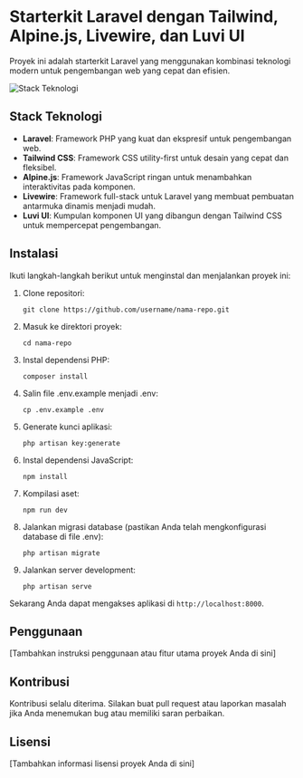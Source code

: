 # Starterkit Laravel dengan Tailwind, Alpine.js, Livewire, dan Luvi UI

Proyek ini adalah starterkit Laravel yang menggunakan kombinasi teknologi modern untuk pengembangan web yang cepat dan efisien.

![Stack Teknologi](https://via.placeholder.com/800x400.png?text=Laravel+Tailwind+Alpine.js+Livewire+Luvi+UI)

## Stack Teknologi

-   **Laravel**: Framework PHP yang kuat dan ekspresif untuk pengembangan web.
-   **Tailwind CSS**: Framework CSS utility-first untuk desain yang cepat dan fleksibel.
-   **Alpine.js**: Framework JavaScript ringan untuk menambahkan interaktivitas pada komponen.
-   **Livewire**: Framework full-stack untuk Laravel yang membuat pembuatan antarmuka dinamis menjadi mudah.
-   **Luvi UI**: Kumpulan komponen UI yang dibangun dengan Tailwind CSS untuk mempercepat pengembangan.

## Instalasi

Ikuti langkah-langkah berikut untuk menginstal dan menjalankan proyek ini:

1. Clone repositori:

    ```
    git clone https://github.com/username/nama-repo.git
    ```

2. Masuk ke direktori proyek:

    ```
    cd nama-repo
    ```

3. Instal dependensi PHP:

    ```
    composer install
    ```

4. Salin file .env.example menjadi .env:

    ```
    cp .env.example .env
    ```

5. Generate kunci aplikasi:

    ```
    php artisan key:generate
    ```

6. Instal dependensi JavaScript:

    ```
    npm install
    ```

7. Kompilasi aset:

    ```
    npm run dev
    ```

8. Jalankan migrasi database (pastikan Anda telah mengkonfigurasi database di file .env):

    ```
    php artisan migrate
    ```

9. Jalankan server development:
    ```
    php artisan serve
    ```

Sekarang Anda dapat mengakses aplikasi di `http://localhost:8000`.

## Penggunaan

[Tambahkan instruksi penggunaan atau fitur utama proyek Anda di sini]

## Kontribusi

Kontribusi selalu diterima. Silakan buat pull request atau laporkan masalah jika Anda menemukan bug atau memiliki saran perbaikan.

## Lisensi

[Tambahkan informasi lisensi proyek Anda di sini]
